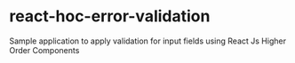 # react-hoc-error-validation
Sample application to apply validation for input fields using React Js Higher Order Components
